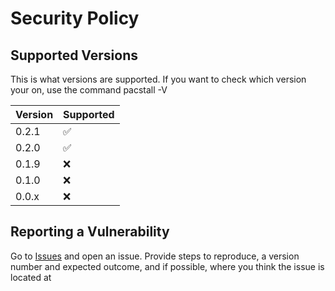 # Security Policy

## Supported Versions

This is what versions are supported. If you want to check which version your on, use the command pacstall -V

| Version | Supported          |
| ------- | ------------------ |
| 0.2.1   | :white_check_mark: |
| 0.2.0   | :white_check_mark: |
| 0.1.9   | :x:                |
| 0.1.0   | :x:                |
| 0.0.x   | :x:                |

## Reporting a Vulnerability

Go to [Issues](https://github.com/Henryws/test-pacstall/issues) and open an issue. Provide steps to reproduce, a version number and expected outcome, and if possible, where you think the issue is located at
